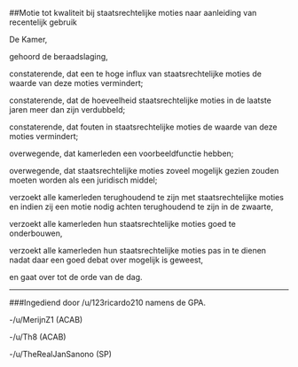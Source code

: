 ##Motie tot kwaliteit bij staatsrechtelijke moties naar aanleiding van recentelijk gebruik 
 
De Kamer,

gehoord de beraadslaging, 

constaterende, dat een te hoge influx van staatsrechtelijke moties de waarde van deze moties vermindert;

constaterende, dat de hoeveelheid staatsrechtelijke moties in de laatste jaren meer dan zijn verdubbeld;

constaterende, dat fouten in staatsrechtelijke moties de waarde van deze moties vermindert;

overwegende, dat kamerleden een voorbeeldfunctie hebben;

overwegende, dat staatsrechtelijke moties zoveel mogelijk gezien zouden moeten worden als een juridisch middel;

verzoekt alle kamerleden terughoudend te zijn met staatsrechtelijke moties en indien zij een motie nodig achten terughoudend te zijn in de zwaarte,

verzoekt alle kamerleden hun staatsrechtelijke moties goed te onderbouwen,

verzoekt alle kamerleden hun staatsrechtelijke moties pas in te dienen nadat daar een goed debat over mogelijk is geweest,

en gaat over tot de orde van de dag.

---

###Ingediend door /u/123ricardo210 namens de GPA.

-/u/MerijnZ1 (ACAB)

-/u/Th8 (ACAB) 

-/u/TheRealJanSanono (SP)